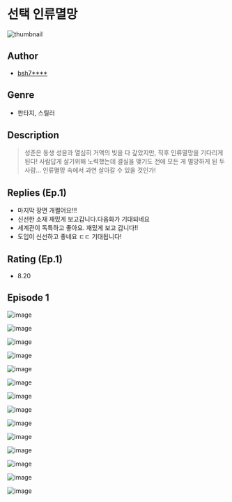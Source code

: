 # 선택 인류멸망
![thumbnail](https://image-comic.pstatic.net/user_contents_data/challenge_comic/2023/05/23/upload_3979318828742554416_480x623.jpeg)

## Author
- [bsh7****](https://comic.naver.com/artistTitle?id=366760)

## Genre
- 판타지, 스릴러

## Description
> 성준은 동생 성윤과 열심히 거액의 빚을 다 갚았지만, 직후 인류멸망을 기다리게 된다! 사람답게 살기위해 노력했는데 결실을 맺기도 전에 모든 게 멸망하게 된 두 사람... 인류멸망 속에서 과연 살아갈 수 있을 것인가!

## Replies (Ep.1)
- 마지막 장면 개쩔어요!!!
- 신선한 소재 재밌게 보고갑니다.다음화가 기대되네요
- 세계관이 독특하고 좋아요. 재밌게 보고 갑니다!!
- 도입이 신선하고 좋네요 ㄷㄷ 기대됩니다!

## Rating (Ep.1)
- 8.20

## Episode 1
![image](https://image-comic.pstatic.net/user_contents_data/challenge_comic/2023/05/23/366760/upload_3834029138942963767.jpeg)

![image](https://image-comic.pstatic.net/user_contents_data/challenge_comic/2023/05/23/366760/upload_7365695689736861492.jpeg)

![image](https://image-comic.pstatic.net/user_contents_data/challenge_comic/2023/05/23/366760/upload_4136103505410012214.jpeg)

![image](https://image-comic.pstatic.net/user_contents_data/challenge_comic/2023/05/23/366760/upload_7149238155549684017.jpeg)

![image](https://image-comic.pstatic.net/user_contents_data/challenge_comic/2023/05/23/366760/upload_4122313429738731876.jpeg)

![image](https://image-comic.pstatic.net/user_contents_data/challenge_comic/2023/05/23/366760/upload_7161905821515080036.jpeg)

![image](https://image-comic.pstatic.net/user_contents_data/challenge_comic/2023/05/23/366760/upload_7291387399688762723.jpeg)

![image](https://image-comic.pstatic.net/user_contents_data/challenge_comic/2023/05/23/366760/upload_7220459007498269233.jpeg)

![image](https://image-comic.pstatic.net/user_contents_data/challenge_comic/2023/05/23/366760/upload_3904731043804360757.jpeg)

![image](https://image-comic.pstatic.net/user_contents_data/challenge_comic/2023/05/23/366760/upload_7005125131315131440.jpeg)

![image](https://image-comic.pstatic.net/user_contents_data/challenge_comic/2023/05/23/366760/upload_7365184425400296500.jpeg)

![image](https://image-comic.pstatic.net/user_contents_data/challenge_comic/2023/05/23/366760/upload_3979269128219472697.jpeg)

![image](https://image-comic.pstatic.net/user_contents_data/challenge_comic/2023/05/23/366760/upload_7306585930867237689.jpeg)

![image](https://image-comic.pstatic.net/user_contents_data/challenge_comic/2023/05/23/366760/upload_7306581760504521521.jpeg)
